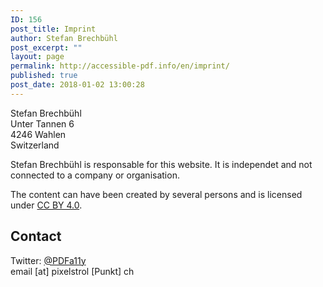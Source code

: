 ```yaml
---
ID: 156
post_title: Imprint
author: Stefan Brechbühl
post_excerpt: ""
layout: page
permalink: http://accessible-pdf.info/en/imprint/
published: true
post_date: 2018-01-02 13:00:28
---
```

Stefan Brechbühl  
Unter Tannen 6  
4246 Wahlen  
Switzerland

Stefan Brechbühl is responsable for this website. It is independet and not connected to a company or organisation.

The content can have been created by several persons and is licensed under [CC BY 4.0][1].

## Contact

Twitter: [@PDFa11y][2]  
email [at] pixelstrol [Punkt] ch

 [1]: https://creativecommons.org/licenses/by/4.0/
 [2]: https://twitter.com/PDFa11y